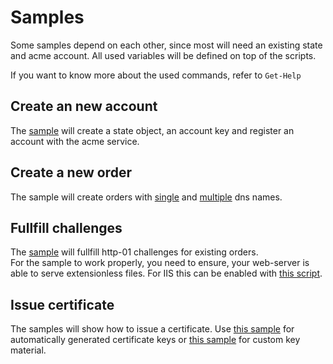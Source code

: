 # Samples

Some samples depend on each other, since most will need an existing state and acme account.
All used variables will be defined on top of the scripts.

If you want to know more about the used commands, refer to `Get-Help`

## Create an new account

The [sample](./CreateAccount.ps1) will create a state object, an account key and register an account with the acme service.

## Create a new order

The sample will create orders with [single](./CreateOrderS.ps1) and [multiple](./CreateOrderM.ps1) dns names.

## Fullfill challenges

The [sample](./FullfillChallenge.ps1) will fullfill http-01 challenges for existing orders.  
For the sample to work properly, you need to ensure, your web-server is able to serve extensionless files.
For IIS this can be enabled with [this script](./IISExtensionless.md).

## Issue certificate

The samples will show how to issue a certificate. Use [this sample](./IssueCertificateA.ps1) for automatically generated certificate keys or [this sample](./IssueCertificateC.ps1) for custom key material.
